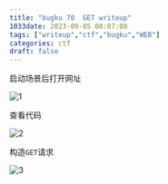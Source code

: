 ```yaml
---
title: "bugku 70  GET writeup"
1033date: 2023-09-05 00:07:00  
tags: ["writeup","ctf","bugku","WEB"]
categories: ctf
draft: false
---
```


启动场景后打开网址

![1](./../../bugku/70/1.webp)

查看代码

![2](./../../bugku/70/2.webp)

构造`GET`请求

![3](./../../bugku/70/3.webp)
